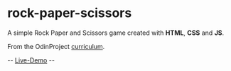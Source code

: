 # rock-paper-scissors

A simple Rock Paper and Scissors game created with **HTML**, **CSS** and **JS**.

From the OdinProject [curriculum](https://www.theodinproject.com/lessons/foundations-rock-paper-scissors).

-- [Live-Demo](https://jotheother.github.io/rock-paper-scissors/) --